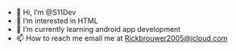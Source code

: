 - 👋 Hi, I’m @S11Dev
- 👀 I’m interested in HTML 
- 🌱 I’m currently learning android app development
- 📫 How to reach me email me at Rickbrouwer2005@icloud.com

<!---
S11Dev/S11Dev is a ✨ special ✨ repository because its `README.md` (this file) appears on your GitHub profile.
You can click the Preview link to take a look at your changes.
--->

